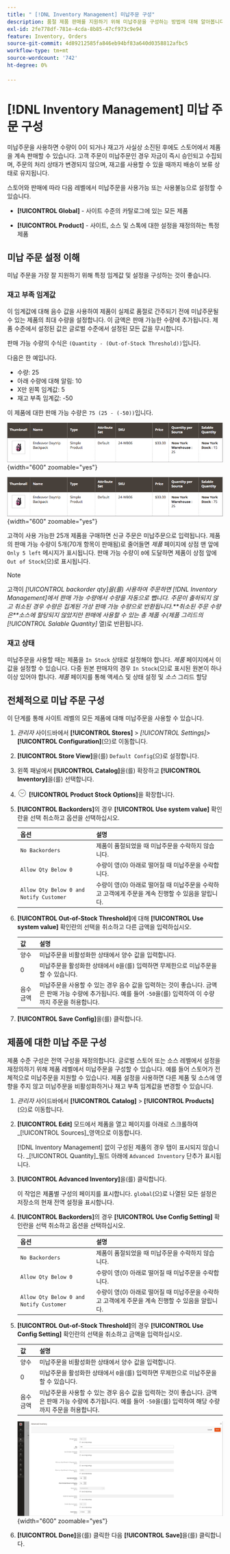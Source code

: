 ```yaml
---
title: " [!DNL Inventory Management] 미납주문 구성"
description: 품절 제품 판매를 지원하기 위해 미납주문을 구성하는 방법에 대해 알아봅니다.
exl-id: 2fe778df-781e-4cda-8b85-47cf973c9e94
feature: Inventory, Orders
source-git-commit: 4d89212585fa846eb94bf83a640d0358812afbc5
workflow-type: tm+mt
source-wordcount: '742'
ht-degree: 0%

---
```


# [!DNL Inventory Management] 미납 주문 구성

미납주문을 사용하면 수량이 0이 되거나 재고가 사실상 소진된 후에도 스토어에서 제품을 계속 판매할 수 있습니다. 고객 주문이 미납주문인 경우 자금이 즉시 승인되고 수집되며, 주문의 처리 상태가 변경되지 않으며, 재고를 사용할 수 있을 때까지 배송이 보류 상태로 유지됩니다.

스토어와 판매에 따라 다음 레벨에서 미납주문을 사용가능 또는 사용불능으로 설정할 수 있습니다.

- **[!UICONTROL Global]** - 사이트 수준의 카탈로그에 있는 모든 제품

- **[!UICONTROL Product]** - 사이트, 소스 및 스톡에 대한 설정을 재정의하는 특정 제품

## 미납 주문 설정 이해

미납 주문을 가장 잘 지원하기 위해 특정 임계값 및 설정을 구성하는 것이 좋습니다.

### 재고 부족 임계값

이 임계값에 대해 음수 값을 사용하여 제품이 실제로 품절로 간주되기 전에 미납주문될 수 있는 제품의 최대 수량을 설정합니다. 이 금액은 판매 가능한 수량에 추가됩니다. 제품 수준에서 설정된 값은 글로벌 수준에서 설정된 모든 값을 무시합니다.

판매 가능 수량의 수식은 `(Quantity - (Out-of-Stock Threshold))`입니다.

다음은 한 예입니다.

- 수량: 25
- 아래 수량에 대해 알림: 10
- X만 왼쪽 임계값: 5
- 재고 부족 임계값: -50

이 제품에 대한 판매 가능 수량은 `75 (25 - (-50))`입니다.

![미납주문 사용 전 판매 가능 수량 예](assets/inventory-backorders-before.png){width="600" zoomable="yes"}

![미납주문 사용 후 판매 가능 수량 예](assets/inventory-backorders-after.png){width="600" zoomable="yes"}

고객이 사용 가능한 25개 제품을 구매하면 신규 주문은 미납주문으로 입력됩니다. 제품의 판매 가능 수량이 5개(70개 항목이 판매됨)로 줄어들면 _제품_ 페이지에 상점 맨 앞에 `Only 5 left` 메시지가 표시됩니다. 판매 가능 수량이 `0`에 도달하면 제품이 상점 앞에 `Out of Stock`(으)로 표시됩니다.

>[!NOTE]
>
>고객이 _[!UICONTROL backorder qty]_을(를) 사용하여 주문하면 [!DNL Inventory Management]에서 판매 가능 수량에서 수량을 자동으로 뺍니다. 주문이 출하되지 않고 취소된 경우 수량은 집계된 가상 판매 가능 수량으로 반환됩니다.**_취소된 주문 수량은_**소스에 할당되지 않았지만 판매에 사용할 수 있는 총 제품 수(제품 그리드의_[!UICONTROL Salable Quantity]_ 열)로 반환됩니다.

<!--### Notify for Quantity Below JIRA MDVA-8099 MDVA-33783

The _Notify for Quantity Below_ configuration option is configurable at the global, source, and product levels. When it is enabled, the system sends an email notification when the product quantity reaches a level at or below the configured value. For this example, a notification is triggered when the product has a quantity of 10 or less. When backorders are enabled, _Notify for Quantity Below_ is determined by the Salable Quantity (`Salable Quantity = Quantity - (Out-of-Stock Threshold)`). -->

### 재고 상태

미납주문을 사용할 때는 제품을 `In Stock` 상태로 설정해야 합니다. _제품_ 페이지에서 이 값을 설정할 수 있습니다. 다중 원본 판매자의 경우 `In Stock`(으)로 표시된 원본이 하나 이상 있어야 합니다. _제품_ 페이지를 통해 액세스 및 상태 설정 및 _소스_ 그리드 할당

## 전체적으로 미납 주문 구성

이 단계를 통해 사이트 레벨의 모든 제품에 대해 미납주문을 사용할 수 있습니다.

1. _관리자_ 사이드바에서 **[!UICONTROL Stores]** > _[!UICONTROL Settings]_>**[!UICONTROL Configuration]**(으)로 이동합니다.

1. **[!UICONTROL Store View]**&#x200B;을(를) `Default Config`(으)로 설정합니다.

1. 왼쪽 패널에서 **[!UICONTROL Catalog]**&#x200B;을(를) 확장하고 **[!UICONTROL Inventory]**&#x200B;을(를) 선택합니다.

1. ![확장 선택기](../assets/icon-display-expand.png) **[!UICONTROL Product Stock Options]**&#x200B;을 확장합니다.

1. **[!UICONTROL Backorders]**&#x200B;의 경우 **[!UICONTROL Use system value]** 확인란을 선택 취소하고 옵션을 선택하십시오.

   | 옵션 | 설명 |
   | -- | -- |
   | `No Backorders` | 제품이 품절되었을 때 미납주문을 수락하지 않습니다. |
   | `Allow Qty Below 0` | 수량이 영(0) 아래로 떨어질 때 미납주문을 수락합니다. |
   | `Allow Qty Below 0 and Notify Customer` | 수량이 영(0) 아래로 떨어질 때 미납주문을 수락하고 고객에게 주문을 계속 진행할 수 있음을 알립니다. |

1. **[!UICONTROL Out-of-Stock Threshold]**&#x200B;에 대해 **[!UICONTROL Use system value]** 확인란의 선택을 취소하고 다른 금액을 입력하십시오.

   | 값 | 설명 |
   | -- | -- |
   | 양수 | 미납주문을 비활성화한 상태에서 양수 값을 입력합니다. |
   | 0 | 미납주문을 활성화한 상태에서 `0`을(를) 입력하면 무제한으로 미납주문을 할 수 있습니다. |
   | 음수 금액 | 미납주문을 사용할 수 있는 경우 음수 값을 입력하는 것이 좋습니다. 금액은 판매 가능 수량에 추가됩니다. 예를 들어 `-50`을(를) 입력하여 이 수량까지 주문을 허용합니다. |

1. **[!UICONTROL Save Config]**&#x200B;을(를) 클릭합니다.

## 제품에 대한 미납 주문 구성

제품 수준 구성은 전역 구성을 재정의합니다. 글로벌 스토어 또는 소스 레벨에서 설정을 재정의하기 위해 제품 레벨에서 미납주문을 구성할 수 있습니다. 예를 들어 스토어가 전체적으로 미납주문을 지원할 수 있습니다. 제품 설정을 사용하면 다른 제품 및 소스에 영향을 주지 않고 미납주문을 비활성화하거나 재고 부족 임계값을 변경할 수 있습니다.

1. _관리자_ 사이드바에서 **[!UICONTROL Catalog]** > **[!UICONTROL Products]**(으)로 이동합니다.

1. **[!UICONTROL Edit]** 모드에서 제품을 열고 페이지를 아래로 스크롤하여 _[!UICONTROL Sources]_영역으로 이동합니다.

   [!DNL Inventory Management] 없이 구성된 제품의 경우 탭이 표시되지 않습니다. _[!UICONTROL Quantity]_필드 아래에 `Advanced Inventory` 단추가 표시됩니다.

1. **[!UICONTROL Advanced Inventory]**&#x200B;을(를) 클릭합니다.

   이 작업은 제품별 구성의 페이지를 표시합니다. `global`(으)로 나열된 모든 설정은 저장소의 현재 전역 설정을 표시합니다.

1. **[!UICONTROL Backorders]**&#x200B;의 경우 **[!UICONTROL Use Config Setting]** 확인란을 선택 취소하고 옵션을 선택하십시오.

   | 옵션 | 설명 |
   | -- | -- |
   | `No Backorders` | 제품이 품절되었을 때 미납주문을 수락하지 않습니다. |
   | `Allow Qty Below 0` | 수량이 영(0) 아래로 떨어질 때 미납주문을 수락합니다. |
   | `Allow Qty Below 0 and Notify Customer` | 수량이 영(0) 아래로 떨어질 때 미납주문을 수락하고 고객에게 주문을 계속 진행할 수 있음을 알립니다. |

1. **[!UICONTROL Out-of-Stock Threshold]**&#x200B;의 경우 **[!UICONTROL Use Config Setting]** 확인란의 선택을 취소하고 금액을 입력하십시오.

   | 값 | 설명 |
   | -- | -- |
   | 양수 | 미납주문을 비활성화한 상태에서 양수 값을 입력합니다. |
   | 0 | 미납주문을 활성화한 상태에서 `0`을(를) 입력하면 무제한으로 미납주문을 할 수 있습니다. |
   | 음수 금액 | 미납주문을 사용할 수 있는 경우 음수 값을 입력하는 것이 좋습니다. 금액은 판매 가능 수량에 추가됩니다. 예를 들어 `-50`을(를) 입력하여 해당 수량까지 주문을 허용합니다. |

   ![미납주문에 대해 고급 인벤토리가 구성됨](assets/inventory-backorders-product-settings.png){width="600" zoomable="yes"}

1. **[!UICONTROL Done]**&#x200B;을(를) 클릭한 다음 **[!UICONTROL Save]**&#x200B;을(를) 클릭합니다.

